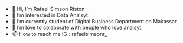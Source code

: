 - 👋 Hi, I’m Rafael Simson Riston
- 👀 I’m interested in Data Analsyt
- 🌱 I’m currently student of Digital Business Department on Makassar
- 💞️ I’m love to colaborate with people who love analsyt
- 📫 How to reach me IG : rafaelsimsonr_
<!---
xochaels/xochaels is a ✨ special ✨ repository because its `README.md` (this file) appears on your GitHub profile.
You can click the Preview link to take a look at your changes.
--->
